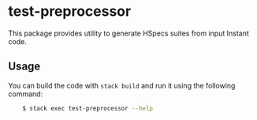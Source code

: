 # test-preprocessor

This package provides utility to generate HSpecs suites from input Instant code.

## Usage

You can build the code with `stack build` and run it using the following command:
```bash
    $ stack exec test-preprocessor --help
```
